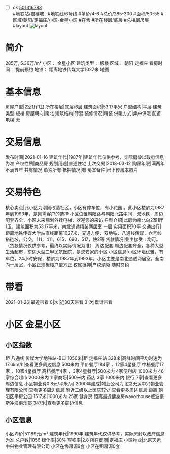 - [ ] ok [501316783](https://bj.5i5j.com/ershoufang/501316783.html)  
 #地铁站/褡裢坡 ,  #地铁线/6号线
#单价/4-6 #总价/285-300 #面积/50-55   #区域/朝阳/定福庄/小区-金星小区 #在售 #所在楼层/底层 #总楼层/6层 #layout 
![layout](http://image2a.5i5j.com/bdir/layout/0cb05223b9294ebb8eb284052892c167.png_P5.jpg) 
# 简介 
 285万,  5.36万/m² 
小区： 金星小区
建筑类型： 板楼
区域： 朝阳 定福庄
看房时间： 提前预约
地铁： 距离地铁传媒大学1027米 地图
# 基本信息 
 房屋户型|2室1厅1卫
所在楼层|底层/6层
建筑面积|53.17平米
户型结构|平层
建筑类型|板楼
房屋朝向|南北
建筑结构|砖混
装修情况|精装
供暖方式|集中供暖
配备电梯|无
# 交易信息 
 发布时间|2021-01-16
建筑年代|1987年|建筑年代仅供参考，实际房龄以政府信息为准
产权性质|商品房
规划用途|普通住宅
上次交易|2018-03-12
购房年限|满两年不满五年
共有情况|单独所有
抵押情况|有
房本备件|已上传房本照片
# 交易特色 
 核心卖点|此小区为刚刚改造社区，小区有停车位，有小花园 。此小区楼龄为1987年到1993年，是刚需客户的选择 小区位置朝阳路与朝阳北路中间，双地铁，周边配套齐全，小区未来规划外挂电梯，欢迎您的来访
户型介绍|此房为南北向2室1厅1卫，建筑面积为53.17平米，南北通透精装两居室 一层 实用面积70平
交通出行|距离地铁传媒大学站直线距离1027米，交通方便，双地铁，八通线传媒，六号线褡裢坡，公交，111，411，615，690，517，快2等
贷款情况|业主接受：均可。（贷款情况仅供参考，最终以实际情况为准）
周边配套|周边配套齐全，各种大型生活超市，东边大型三甲民航医院，是您安家的小区
小区信息|小区环境优雅，有车位，24小时安保，楼龄为1987年到1993年，小区主要是南北通透两居室，全南向一居室，小区正规板楼户型方正
权属抵押|产权清晰 随时签约
# 带看 
 2021-01-26|最近带看	 0|次|近30天带看	 3|次|累计带看
# 小区 金星小区
## 小区指数 
 距 八通线 传媒大学地铁站-B口 1050米|距 定福庄站 328米|高峰时间平均时速为17.6km/h|查看更多周边信息
500米内 平价餐厅184家 ，12家4星餐厅
中档餐厅17家 ，10家4星餐厅
高档餐厅4家 ，3家4星餐厅|500米内 4家便利店
1000米内 46家综合超市
2000米内 11家商场|500米内 药店 3家
1000米内 银行 7家|查看更多周边信息
小区物业费0.8元/平米/月|2000年建成|物业公司为北京天运中兴物业管理有限公司|查看更多周边信息
附近二级以上医院较少|查看更多周边信息
距离 朝阳区平房公园 1517米|1000米内 25家 健身房
距离最近健身房wavorhouse威波豪斯冲浪俱乐部 347米|查看更多周边信息
## 小区信息 
 小区均价|51189元/m²
建筑年代|1990年|建筑年代仅供参考，实际房龄以政府信息为准
总户数|1056
绿化率|30%
容积率|2.8
所在商圈|定福庄
小区物业|北京天运中兴物业管理有限公司
小区在售房源9套
小区在租房源0套
